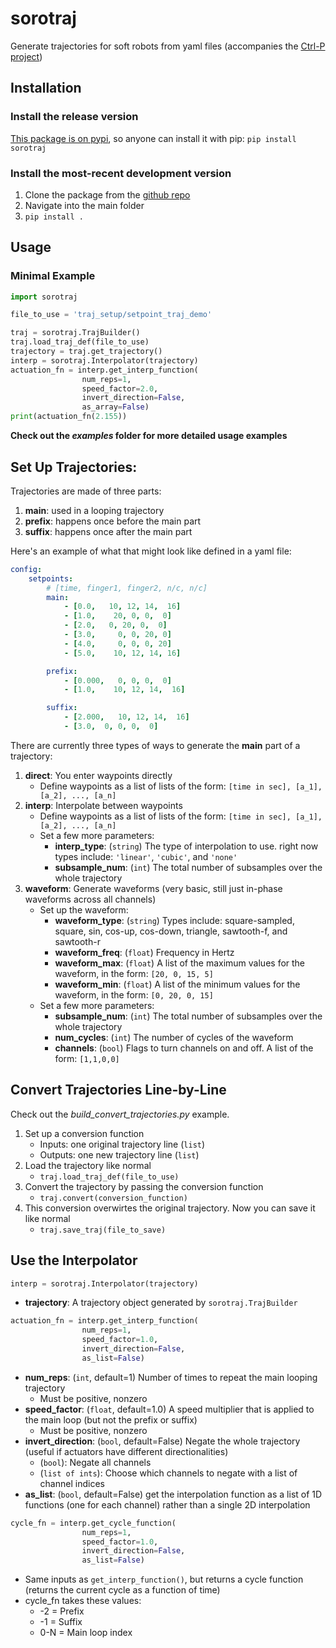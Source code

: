# sorotraj
Generate trajectories for soft robots from yaml files (accompanies the [Ctrl-P project](https://cbteeple.github.io/pressure_controller_docs))

## Installation
### Install the release version
[This package is on pypi](https://pypi.org/project/sorotraj/), so anyone can install it with pip: `pip install sorotraj`

### Install the most-recent development version
1. Clone the package from the [github repo](https://github.com/cbteeple/soro-traj)
2. Navigate into the main folder
3. `pip install .`

## Usage

### Minimal Example
``` python
import sorotraj

file_to_use = 'traj_setup/setpoint_traj_demo'

traj = sorotraj.TrajBuilder()
traj.load_traj_def(file_to_use)
trajectory = traj.get_trajectory()
interp = sorotraj.Interpolator(trajectory)
actuation_fn = interp.get_interp_function(
                num_reps=1,
                speed_factor=2.0,
                invert_direction=False,
                as_array=False)
print(actuation_fn(2.155))
```
**Check out the _examples_ folder for more detailed usage examples**


## Set Up Trajectories:

Trajectories are made of three parts:
1. **main**: used in a looping trajectory
2. **prefix**: happens once before the main part
3. **suffix**: happens once after the main part

Here's an example of what that might look like defined in a yaml file:
```yaml
config:
    setpoints:
        # [time, finger1, finger2, n/c, n/c]
        main:
            - [0.0,   10, 12, 14,  16]
            - [1.0,    20, 0, 0,  0]
            - [2.0,   0, 20, 0,  0]
            - [3.0,     0, 0, 20, 0]
            - [4.0,     0, 0, 0, 20]
            - [5.0,    10, 12, 14, 16]

        prefix:
            - [0.000,   0, 0, 0,  0]
            - [1.0,    10, 12, 14,  16]

        suffix:
            - [2.000,   10, 12, 14,  16]
            - [3.0,  0, 0, 0,  0]
```


There are currently three types of ways to generate the **main** part of a trajectory:
1. **direct**: You enter waypoints directly
	- Define waypoints as a list of lists of the form: `[time in sec], [a_1], [a_2], ..., [a_n]`
2. **interp**: Interpolate between waypoints
	- Define waypoints as a list of lists of the form: `[time in sec], [a_1], [a_2], ..., [a_n]`
	- Set a few more parameters:
		- **interp_type**: (`string`) The type of interpolation to use. right now types include: `'linear'`, `'cubic'`, and `'none'`
    	- **subsample_num**: (`int`) The total number of subsamples over the whole trajectory
3. **waveform**: Generate waveforms (very basic, still just in-phase waveforms across all channels)
	- Set up the waveform:
		- **waveform_type**: (`string`) Types include: square-sampled, square, sin, cos-up, cos-down, triangle, sawtooth-f, and sawtooth-r
    	- **waveform_freq**: (`float`) Frequency in Hertz
    	- **waveform_max**: (`float`) A list of the maximum values for the waveform, in the form: `[20, 0, 15, 5] `
    	- **waveform_min**: (`float`) A list of the minimum values for the waveform, in the form: `[0, 20, 0, 15]`
	- Set a few more parameters:
    	- **subsample_num**: (`int`) The total number of subsamples over the whole trajectory
    	- **num_cycles**: (`int`) The number of cycles of the waveform
    	- **channels**: (`bool`) Flags to turn channels on and off. A list of the form:  `[1,1,0,0]`

## Convert Trajectories Line-by-Line
Check out the _build_convert_trajectories.py_ example.

1. Set up a conversion function
	- Inputs: one original trajectory line (`list`)
	- Outputs: one new trajectory line (`list`)
2. Load the trajectory like normal
	- `traj.load_traj_def(file_to_use)`
3. Convert the trajectory by passing the conversion function
	- `traj.convert(conversion_function)`
4. This conversion overwirtes the original trajectory. Now you can save it like normal
	- `traj.save_traj(file_to_save)`




## Use the Interpolator
```python
interp = sorotraj.Interpolator(trajectory)
```
- **trajectory**: A trajectory object generated by `sorotraj.TrajBuilder`


```python
actuation_fn = interp.get_interp_function(
                num_reps=1,
                speed_factor=1.0,
                invert_direction=False,
                as_list=False)
```
- **num_reps**: (`int`, default=1) Number of times to repeat the main looping trajectory
    - Must be positive, nonzero
- **speed_factor**: (`float`, default=1.0) A speed multiplier that is applied to the main loop (but not the prefix or suffix)
    - Must be positive, nonzero
- **invert_direction**: (`bool`, default=False) Negate the whole trajectory (useful if actuators have different directionalities)
    - (`bool`): Negate all channels
    - (`list of ints`): Choose which channels to negate with a list of channel indices
- **as_list**: (`bool`, default=False) get the interpolation function as a list of 1D functions (one for each channel) rather than a single 2D interpolation


```python
cycle_fn = interp.get_cycle_function(
                num_reps=1,
                speed_factor=1.0,
                invert_direction=False,
                as_list=False)
```
- Same inputs as `get_interp_function()`, but returns a cycle function (returns the current cycle as a function of time)
- cycle_fn takes these values:
    - -2 = Prefix
    - -1 = Suffix
    - 0-N = Main loop index